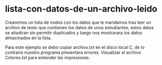 # lista-con-datos-de-un-archivo-leido
Crearemos un lista de nodos con los datos que le mandamos tras leer un archivo de texto que contienen los datos de unos 
estudiantes, estos datos se añadiran sin permitir duplicados y luego nos mostrarara los datos almacinados en la lista.

Para este ejemplo se debo copiar archivo.txt en el disco local C, de lo contrario nuestro programa presentara errores.
 Visualizar el archivo Colores.txt para entender las impresiones.
